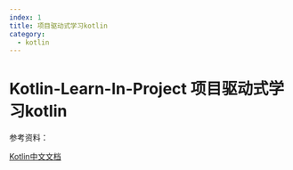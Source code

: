 ```yaml
---
index: 1
title: 项目驱动式学习kotlin
category:
  - kotlin
---
```

# Kotlin-Learn-In-Project 项目驱动式学习kotlin

参考资料：

[Kotlin中文文档](https://book.kotlincn.net/)


